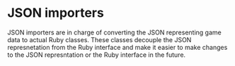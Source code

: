 # JSON importers

JSON importers are in charge of converting the JSON representing game data to actual Ruby classes. These classes decouple the JSON represnetation from the Ruby interface and make it easier to make changes to the JSON represntation or the Ruby interface in the future.